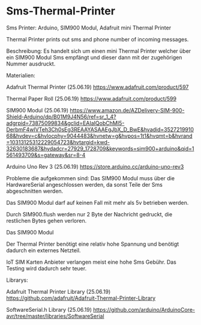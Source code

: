 # Sms-Thermal-Printer
Sms Printer: Arduino, SIM900 Modul, Adafruit mini Thermal Printer

Thermal Printer prints out sms and phone number of incoming messages.



Beschreibung: 
Es handelt sich um einen mini Thermal Printer welcher über ein SIM900 Modul Sms empfängt und dieser dann mit der zugehörigen Nummer ausdruckt. 



Materialien: 

Adafruit Thermal Printer (25.06.19)
https://www.adafruit.com/product/597

Thermal Paper Roll (25.06.19) 
https://www.adafruit.com/product/599


SIM900 Modul (25.06.19) 
https://www.amazon.de/AZDelivery-SIM-900-Shield-Arduino/dp/B01M9J4N56/ref=sr_1_4?adgrpid=73875099834&gclid=EAIaIQobChMI5-DerbmF4wIVTeh3Ch0sEg3REAAYASAAEgJbX_D_BwE&hvadid=352721991068&hvdev=c&hvlocphy=9044483&hvnetw=g&hvpos=1t1&hvqmt=b&hvrand=10313125312229054723&hvtargid=kwd-32630183687&hydadcr=27929_1728709&keywords=sim900+arduino&qid=1561493709&s=gateway&sr=8-4

Arduino Uno Rev 3 (25.06.19)
https://store.arduino.cc/arduino-uno-rev3



Probleme die aufgekommen sind:
Das SIM900 Modul muss über die HardwareSerial angeschlossen werden, da sonst Teile der Sms abgeschnitten werden.

Das SIM900 Modul darf auf keinen Fall mit mehr als 5v betrieben werden.

Durch SIM900.flush werden nur 2 Byte der Nachricht gedruckt, die restlichen Bytes gehen verloren.

Das SIM900 Modul

Der Thermal Printer benötigt eine relativ hohe Spannung und benötigt dadurch ein externes Netzteil.

IoT SIM Karten Anbieter verlangen meist eine hohe Sms Gebühr. Das Testing wird dadurch sehr teuer. 


Librarys: 

Adafruit Thermal Printer Library (25.06.19)
https://github.com/adafruit/Adafruit-Thermal-Printer-Library

SoftwareSerial.h Library (25.06.19)
https://github.com/arduino/ArduinoCore-avr/tree/master/libraries/SoftwareSerial


